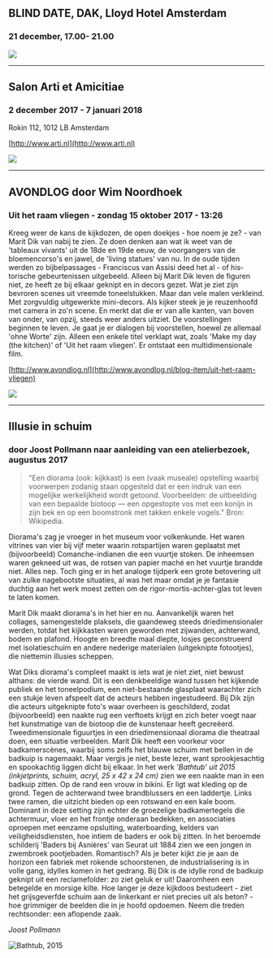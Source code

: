 
## BLIND DATE, DAK, Lloyd Hotel Amsterdam

### 21 december, 17.00- 21.00

![](https://farm5.staticflickr.com/4536/38216145334_e42eb536fa_z.jpg)

---

## Salon Arti et Amicitiae

### 2 december 2017 -  7 januari 2018

Rokin 112, 1012 LB Amsterdam

[http://www.arti.nl](http://www.arti.nl)

![](https://farm5.staticflickr.com/4546/38046163415_34ed8525f8_n.jpg)



---


## AVONDLOG door Wim Noordhoek

### Uit het raam vliegen - zondag 15 oktober 2017 - 13:26

Kreeg weer de kans de kijkdozen, de open doekjes - hoe noem je ze? - van Marit Dik van nabij te zien. Ze doen denken aan wat ik weet van de 'tableaux vivants' uit de 18de en 19de eeuw, de voorgangers van de bloemencorso's en jawel, de 'living statues' van nu.
 In de oude tijden werden zo bijbelpassages - Franciscus van Assisi deed het al - of his­torische gebeurtenissen uitgebeeld.
 Alleen bij Marit Dik leven de figuren niet, ze heeft ze bij elkaar geknipt en in decors gezet. Wat je ziet zijn bevroren scenes uit vreemde toneelstukken. Maar dan vele malen verkleind. Met zorgvuldig uitgewerkte mini-decors.
 Als kijker steek je je reuzenhoofd met camera in zo'n scene. En merkt dat die er van alle kanten, van boven van onder, van opzij, steeds weer anders uitziet. De voorstellingen beginnen te leven. Je gaat je er dialogen bij voorstellen, hoewel ze allemaal 'ohne Worte' zijn. Alleen een enkele titel verklapt wat, zoals 'Make my day (the kitchen)' of 'Uit het raam vliegen'. Er ontstaat een multidimensionale film.
 
[http://www.avondlog.nl](http://www.avondlog.nl/blog-item/uit-het-raam-vliegen)

![](https://farm5.staticflickr.com/4426/36548438701_6c6ac66501_n.jpg)

---

## Illusie in schuim

### door Joost Pollmann naar aanleiding van een atelierbezoek, augustus 2017

>"Een diorama (ook: kijkkast) is een (vaak museale) opstelling waarbij voorwerpen zodanig staan opgesteld dat er een indruk van een mogelijke werkelijkheid wordt getoond. Voorbeelden: de uitbeelding van een bepaalde biotoop — een opgestopte vos met een konijn in zijn bek en op een boomstronk met takken enkele vogels." Bron: Wikipedia.


Diorama's zag je vroeger in het museum voor volkenkunde. Het waren vitrines van vier bij vijf meter waarin rotspartijen waren geplaatst met (bijvoorbeeld) Comanche-indianen die een vuurtje stoken. De inheemsen waren gekneed uit was, de rotsen van papier maché en het vuurtje brandde niet. Alles nep. Toch ging er in het analoge tijdperk een grote betovering uit van zulke nagebootste situaties, al was het maar omdat je je fantasie duchtig aan het werk moest zetten om de rigor-mortis-achter-glas tot leven te laten komen. 

Marit Dik maakt diorama's in het hier en nu. Aanvankelijk waren het collages, samengestelde plaksels, die gaandeweg steeds driedimensionaler werden, totdat het kijkkasten waren geworden met zijwanden, achterwand, bodem en plafond. Hoogte en breedte maal diepte, losjes geconstrueerd met isolatieschuim en andere nederige materialen (uitgeknipte fotootjes), die niettemin illusies scheppen.   

Wat Diks diorama's compleet maakt is iets wat je niet ziet, niet bewust althans: de vierde wand. Dit is een denkbeeldige wand tussen het kijkende publiek en het toneelpodium, een niet-bestaande glasplaat waarachter zich een stukje leven afspeelt dat de acteurs hebben ingestudeerd. Bij Dik zijn die acteurs uitgeknipte foto's waar overheen is geschilderd, zodat (bijvoorbeeld) een naakte rug een verftoets krijgt en zich beter voegt naar het kunstmatige van de biotoop die de kunstenaar heeft gecreëerd. Tweedimensionale figuurtjes in een driedimensionaal diorama die theatraal doen, een situatie verbeelden. Marit Dik heeft een voorkeur voor badkamerscènes, waarbij soms zelfs het blauwe schuim met bellen in de badkuip is nagemaakt. Maar vergis je niet, beste lezer, want sprookjesachtig en spookachtig liggen dicht bij elkaar. In het werk *'Bathtub' uit 2015 (inkjetprints, schuim, acryl, 25 x 42 x 24 cm)* zien we een naakte man in een badkuip zitten. Op de rand een vrouw in bikini. Er ligt wat kleding op de grond. Tegen de achterwand twee brandblussers en een laddertje. Links twee ramen, die uitzicht bieden op een rotswand en een kale boom. Dominant in deze setting zijn echter de groezelige badkamertegels die achtermuur, vloer en het frontje onderaan bedekken, en associaties oproepen met eenzame opsluiting, waterboarding, kelders van veiligheidsdiensten, hoe intiem de baders er ook bij zitten. In het beroemde schilderij 'Baders bij Asnières' van Seurat uit 1884 zien we een jongen in zwembroek pootjebaden. Romantisch? Als je beter kijkt zie je aan de horizon een fabriek met rokende schoorstenen, de industrialisering is in volle gang, idylles komen in het gedrang. Bij Dik is de idylle rond de badkuip geknipt uit een reclamefolder: zo ziet geluk er uit! Daaromheen een betegelde en morsige kilte. Hoe langer je deze kijkdoos bestudeert - ziet het grijsgeverfde schuim aan de linkerkant er niet precies uit als beton? - hoe grimmiger de beelden die in je hoofd opdoemen. Neem die treden rechtsonder: een aflopende zaak.

*Joost Pollmann*

![Bathtub, 2015](https://farm8.staticflickr.com/7427/27542796664_536c833e20_b.jpg)
